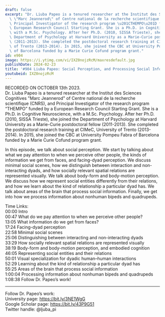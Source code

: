 ```yaml
---
draft: false
excerpt: "Dr. Liuba Papeo is a tenured researcher at the Institut des Sciences Cognitives\
  \ \"Marc Jeannerod\" of Centre national de la recherche scientifique (CNRS), and\
  \ Principal Investigator of the research program \u201CTHEMPO\u201D funded by a\
  \ European Research Council Starting Grant. She is a Ph.D. in Cognitive Neuroscience,\
  \ with a M.Sc. Psychology. After her Ph.D. (2010, SISSA Trieste), she joined the\
  \ Department of Psychology at Harvard University as a Marie-Curie postdoctoral fellow\
  \ (2011-2013). She completed the postdoctoral research training at CIMeC, University\
  \ of Trento (2013-2014). In 2015, she joined the CBC at University Pompeu Fabra\
  \ of Barcelona funded by a Marie Curie Cofund program grant."
id: e904
image: https://i.ytimg.com/vi/IXZ0nojzRcM/maxresdefault.jpg
publishDate: 2024-02-23
title: '#904 Liuba Papeo: Social Perception, and Processing Social Information'
youtubeid: IXZ0nojzRcM
---
```

RECORDED ON OCTOBER 13th 2023.  
Dr. Liuba Papeo is a tenured researcher at the Institut des Sciences Cognitives "Marc Jeannerod" of Centre national de la recherche scientifique (CNRS), and Principal Investigator of the research program “THEMPO” funded by a European Research Council Starting Grant. She is a Ph.D. in Cognitive Neuroscience, with a M.Sc. Psychology. After her Ph.D. (2010, SISSA Trieste), she joined the Department of Psychology at Harvard University as a Marie-Curie postdoctoral fellow (2011-2013). She completed the postdoctoral research training at CIMeC, University of Trento (2013-2014). In 2015, she joined the CBC at University Pompeu Fabra of Barcelona funded by a Marie Curie Cofund program grant.

In this episode, we talk about social perception. We start by talking about what we pay attention to when we perceive other people, the kinds of information we get from faces, and facing-dyad perception. We discuss minimal social scenes, how we distinguish between interaction and non-interacting dyads, and how socially relevant spatial relations are represented visually. We talk about body-form and body-motion perception. We discuss how we represent social entities differently from their relations, and how we learn about the kind of relationship a particular dyad has. We talk about areas of the brain that process social information. Finally, we get into how we process information about nonhuman bipeds and quadrupeds.

Time Links:  
00:00  Intro  
00:47  What do we pay attention to when we perceive other people?  
13:05  What information do we get from faces?  
17:24  Facing-dyad perception  
22:58  Minimal social scenes  
25:06  Distinguishing between interacting and non-interacting dyads  
33:29  How socially relevant spatial relations are represented visually  
38:19  Body-form and body-motion perception, and embodied cognition  
46:05  Representing social entities and their relations  
50:01  Visual specialization for dyadic human–human interactions  
52:29  Learning about the kind of relationship a particular dyad has  
55:25  Areas of the brain that process social information  
1:00:04  Processing information about nonhuman bipeds and quadrupeds  
1:08:38  Follow Dr. Papeo’s work!

---

Follow Dr. Papeo’s work:  
University page: https://bit.ly/3NE1WgG  
Google Scholar page: https://bit.ly/43P9G51  
Twitter handle: @ljuba_pi
